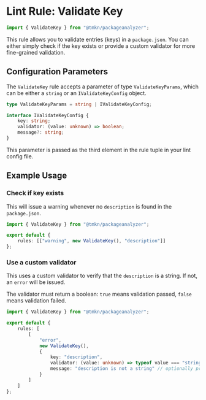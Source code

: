 # Lint Rule: Validate Key

```typescript
import { ValidateKey } from "@tmkn/packageanalyzer";
```

This rule allows you to validate entries (keys) in a `package.json`. You can either simply check if the key exists or provide a custom validator for more fine-grained validation.

## Configuration Parameters

The `ValidateKey` rule accepts a parameter of type `ValidateKeyParams`, which can be either a `string` or an `IValidateKeyConfig` object.

```typescript
type ValidateKeyParams = string | IValidateKeyConfig;

interface IValidateKeyConfig {
    key: string;
    validator: (value: unknown) => boolean;
    message?: string;
}
```

This parameter is passed as the third element in the rule tuple in your lint config file.

## Example Usage

### Check if key exists

This will issue a warning whenever no `description` is found in the `package.json`.

```typescript title="lintConfig.ts"
import { ValidateKey } from "@tmkn/packageanalyzer";

export default {
    rules: [["warning", new ValidateKey(), "description"]]
};
```

### Use a custom validator

This uses a custom validator to verify that the `description` is a string. If not, an `error` will be issued.

The validator must return a boolean: `true` means validation passed, `false` means validation failed.

```typescript title="lintConfig.ts"
import { ValidateKey } from "@tmkn/packageanalyzer";

export default {
    rules: [
        [
            "error",
            new ValidateKey(),
            {
                key: "description",
                validator: (value: unknown) => typeof value === "string",
                message: "description is not a string" // optionally provide a custom error message
            }
        ]
    ]
};
```
